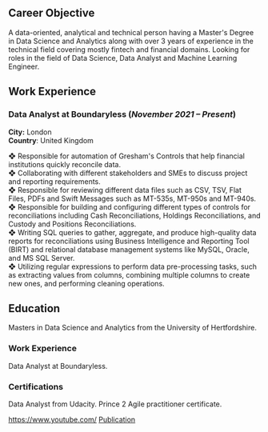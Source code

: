 
## Career Objective
A data-oriented, analytical and technical person having a Master's Degree in Data Science and Analytics 
along with over 3 years of experience in the technical field covering mostly fintech and financial 
domains. Looking for roles in the field of Data Science, Data Analyst and Machine Learning Engineer.

## Work Experience
### Data Analyst at Boundaryless (_November 2021 – Present_)
**City:** London  
**Country**: United Kingdom  

❖ Responsible for automation of Gresham's Controls that help financial institutions quickly reconcile data.  
❖ Collaborating with different stakeholders and SMEs to discuss project and reporting requirements.  
❖ Responsible for reviewing different data files such as CSV, TSV, Flat Files, PDFs and Swift Messages such as
MT-535s, MT-950s and MT-940s.  
❖ Responsible for building and configuring different types of controls for reconciliations including Cash
Reconciliations, Holdings Reconciliations, and Custody and Positions Reconciliations.  
❖ Writing SQL queries to gather, aggregate, and produce high-quality data reports for reconciliations using
Business Intelligence and Reporting Tool (BIRT) and relational database management systems like MySQL, Oracle,
and MS SQL Server.  
❖ Utilizing regular expressions to perform data pre-processing tasks, such as extracting values from columns,
combining multiple columns to create new ones, and performing cleaning operations.  

## Education
Masters in Data Science and Analytics from the University of Hertfordshire.

### Work Experience
Data Analyst at Boundaryless.

### Certifications
Data Analyst from Udacity.
Prince 2 Agile practitioner certificate.

https://www.youtube.com/ 
<a href="https://www.mdpi.com/1424-8220/22/11/4240">Publication</a>
